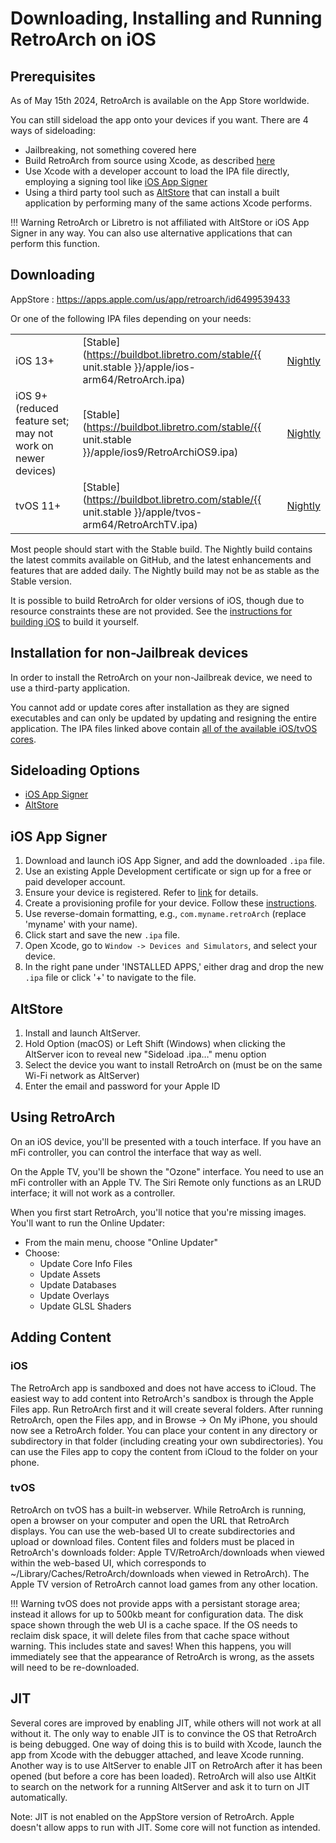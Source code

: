 # Downloading, Installing and Running RetroArch on iOS


## Prerequisites

As of May 15th 2024, RetroArch is available on the App Store worldwide. 


You can still sideload the app onto your devices if you want. There are 4 ways of sideloading:

- Jailbreaking, not something covered here
- Build RetroArch from source using Xcode, as described [here](../development/retroarch/compilation/ios.md)
- Use Xcode with a developer account to load the IPA file directly, employing a signing tool like [iOS App Signer](https://www.iosappsigner.com/)
- Using a third party tool such as [AltStore](https://altstore.io/) that can install a built application by performing many of the same actions Xcode performs.

<!-- prettier-ignore -->
!!! Warning
    RetroArch or Libretro is not affiliated with AltStore or iOS App Signer in any way. You can also use alternative applications that can perform this function.

## Downloading

AppStore : https://apps.apple.com/us/app/retroarch/id6499539433

Or one of the following IPA files depending on your needs:

|                                                             |                                                                                                   |                                                                                   |
| ----------------------------------------------------------- | ------------------------------------------------------------------------------------------------- | --------------------------------------------------------------------------------- |
| iOS 13+                                                     | [Stable](https://buildbot.libretro.com/stable/{{ unit.stable }}/apple/ios-arm64/RetroArch.ipa)    | [Nightly](https://buildbot.libretro.com/nightly/apple/ios-arm64/RetroArch.ipa)    |
| iOS 9+ (reduced feature set; may not work on newer devices) | [Stable](https://buildbot.libretro.com/stable/{{ unit.stable }}/apple/ios9/RetroArchiOS9.ipa)     | [Nightly](https://buildbot.libretro.com/nightly/apple/ios9/RetroArchiOS9.ipa)     |
| tvOS 11+                                                    | [Stable](https://buildbot.libretro.com/stable/{{ unit.stable }}/apple/tvos-arm64/RetroArchTV.ipa) | [Nightly](https://buildbot.libretro.com/nightly/apple/tvos-arm64/RetroArchTV.ipa) |

Most people should start with the Stable build. The Nightly build contains the latest commits available on GitHub, and the latest enhancements and features that are added daily. The Nightly build may not be as stable as the Stable version.

It is possible to build RetroArch for older versions of iOS, though due to resource constraints these are not provided. See the [instructions for building iOS](/development/retroarch/compilation/ios/) to build it yourself.

## Installation for non-Jailbreak devices

In order to install the RetroArch on your non-Jailbreak device, we need to use a third-party application.

You cannot add or update cores after installation as they are signed executables and can only be updated by updating and resigning the entire application. The IPA files linked above contain [all of the available iOS/tvOS cores](https://buildbot.libretro.com/nightly/apple/ios/latest/).

## Sideloading Options

- [iOS App Signer](#ios-app-signer)
- [AltStore](#altstore)

## iOS App Signer

1. Download and launch iOS App Signer, and add the downloaded `.ipa` file.
2. Use an existing Apple Development certificate or sign up for a free or paid developer account.
3. Ensure your device is registered. Refer to [link](https://developer.apple.com/help/account/register-devices/register-a-single-device) for details.
4. Create a provisioning profile for your device. Follow these [instructions](https://developer.apple.com/help/account/manage-profiles/create-a-development-provisioning-profile).
5. Use reverse-domain formatting, e.g., `com.myname.retroArch` (replace 'myname' with your name).
6. Click start and save the new `.ipa` file.
7. Open Xcode, go to `Window -> Devices and Simulators`, and select your device.
8. In the right pane under 'INSTALLED APPS,' either drag and drop the new `.ipa` file or click '+' to navigate to the file.

## AltStore

1. Install and launch AltServer.
1. Hold Option (macOS) or Left Shift (Windows) when clicking the AltServer icon to reveal new "Sideload .ipa…" menu option
1. Select the device you want to install RetroArch on (must be on the same Wi-Fi network as AltServer)
1. Enter the email and password for your Apple ID

## Using RetroArch

On an iOS device, you'll be presented with a touch interface. If you have an mFi controller, you can control the interface that way as well.

On the Apple TV, you'll be shown the "Ozone" interface. You need to use an mFi controller with an Apple TV. The Siri Remote only functions as an LRUD interface; it will not work as a controller.

When you first start RetroArch, you'll notice that you're missing images. You'll want to run the Online Updater:

- From the main menu, choose "Online Updater"
- Choose:
  - Update Core Info Files
  - Update Assets
  - Update Databases
  - Update Overlays
  - Update GLSL Shaders

## Adding Content

### iOS

The RetroArch app is sandboxed and does not have access to iCloud. The easiest way to add content into RetroArch's sandbox is through the Apple Files app. Run RetroArch first and it will create several folders. After running RetroArch, open the Files app, and in Browse -> On My iPhone, you should now see a RetroArch folder. You can place your content in any directory or subdirectory in that folder (including creating your own subdirectories). You can use the Files app to copy the content from iCloud to the folder on your phone.

### tvOS

RetroArch on tvOS has a built-in webserver. While RetroArch is running, open a browser on your computer and open the URL that RetroArch displays. You can use the web-based UI to create subdirectories and upload or download files.  Content files and folders must be placed in RetroArch's downloads folder: Apple TV/RetroArch/downloads when viewed within the web-based UI, which corresponds to ~/Library/Caches/RetroArch/downloads when viewed in RetroArch).  The Apple TV version of RetroArch cannot load games from any other location.

<!-- prettier-ignore -->
!!! Warning
	  tvOS does not provide apps with a persistant storage area; instead it allows for up to 500kb meant for configuration data. The disk space shown through the web UI is a cache space. If the OS needs to reclaim disk space, it will delete files from that cache space without warning. This includes state and saves! When this happens, you will immediately see that the appearance of RetroArch is wrong, as the assets will need to be re-downloaded.

## JIT

Several cores are improved by enabling JIT, while others will not work at all without it. The only way to enable JIT is to convince the OS that RetroArch is being debugged. One way of doing this is to build with Xcode, launch the app from Xcode with the debugger attached, and leave Xcode running. Another way is to use AltServer to enable JIT on RetroArch after it has been opened (but before a core has been loaded). RetroArch will also use AltKit to search on the network for a running AltServer and ask it to turn on JIT automatically.

Note: JIT is not enabled on the AppStore version of RetroArch. Apple doesn't allow apps to run with JIT. Some core will not function as intended. 

